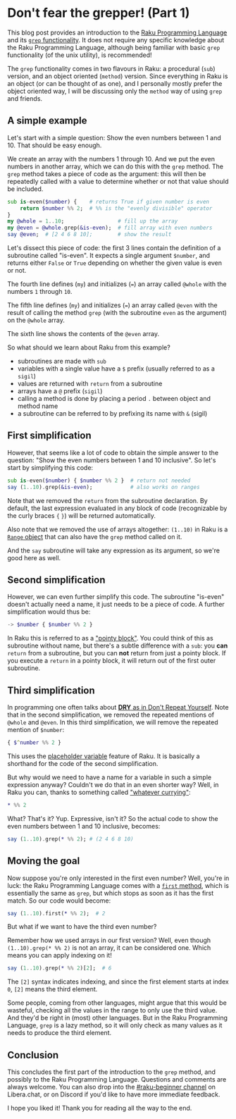 # Don't fear the grepper! (Part 1)

This blog post provides an introduction to the [Raku Programming Language](https://raku.org) and its [`grep` functionality](https://docs.raku.org/routine/grep#(List)\_routine_grep).  It does not require any specific knowledge about the Raku Programming Language, although being familiar with basic `grep` functionality (of the unix utility), is recommended!

The `grep` functionality comes in two flavours in Raku: a procedural (`sub`) version, and an object oriented (`method`) version.  Since everything in Raku is an object (or can be thought of as one), and I personally mostly prefer the object oriented way, I will be discussing only the `method` way of using `grep` and friends.

## A simple example

Let's start with a simple question: Show the even numbers between 1 and 10.  That should be easy enough.

We create an array with the numbers 1 through 10.  And we put the even numbers in another array, which we can do this with the `grep` method.  The `grep` method takes a piece of code as the argument: this will then be repeatedly called with a value to determine whether or not that value should be included.
```raku
sub is-even($number) {    # returns True if given number is even
    return $number %% 2;  # %% is the "evenly divisible" operator
}
my @whole = 1..10;                 # fill up the array
my @even = @whole.grep(&is-even);  # fill array with even numbers
say @even;  # [2 4 6 8 10];        # show the result
```
Let's dissect this piece of code: the first 3 lines contain the definition of a subroutine called "is-even".  It expects a single argument `$number`, and returns either `False` or `True` depending on whether the given value is even or not.

The fourth line defines (`my`) and initializes (`=`) an array called `@whole` with the numbers `1` through `10`.

The fifth line defines (`my`) and initializes (`=`) an array called `@even` with the result of calling the method `grep` (with the subroutine `even` as the argument) on the `@whole` array.

The sixth line shows the contents of the `@even` array.

So what should we learn about Raku from this example?

- subroutines are made with `sub`
- variables with a single value have a `$` prefix (usually referred to as a `sigil`)
- values are returned with `return` from a subroutine
- arrays have a `@` prefix (`sigil`)
- calling a method is done by placing a period `.` between object and method name
- a subroutine can be referred to by prefixing its name with `&` (sigil)

## First simplification

However, that seems like a lot of code to obtain the simple answer to the question: "Show the even numbers between 1 and 10 inclusive".  So let's start by simplifying this code:
```raku
sub is-even($number) { $number %% 2 }  # return not needed
say (1..10).grep(&is-even);            # also works on ranges
```
Note that we removed the `return` from the subroutine declaration.  By default, the last expression evaluated in any block of code (recognizable by the curly braces `{` `}`) will be returned automatically.

Also note that we removed the use of arrays altogether: `(1..10)` in Raku is a [`Range` object](https://docs.raku.org/type/Range) that can also have the `grep` method called on it.

And the `say` subroutine will take any expression as its argument, so we're good here as well.

## Second simplification

However, we can even further simplify this code.  The subroutine "is-even" doesn't actually need a name, it just needs to be a piece of code.  A further simplification would thus be:
```raku
-> $number { $number %% 2 }
```
In Raku this is referred to as a ["pointy block"](https://docs.raku.org/language/functions#index-entry-pointy_blocks).  You could think of this as subroutine without name, but there's a subtle difference with a `sub`: you **can** `return` from a subroutine, but you can **not** return from just a pointy block.  If you execute a `return` in a pointy block, it will return out of the first outer subroutine.

## Third simplification

In programming one often talks about [**DRY** as in Don't Repeat Yourself](https://en.wikipedia.org/wiki/Don%27t_repeat_yourself).  Note that in the second simplification, we removed the repeated mentions of `@whole` and `@even`.  In this third simplification, we will remove the repeated mention of `$number`:
```raku
{ $^number %% 2 }
```
This uses the [placeholder variable](https://docs.raku.org/language/variables#The_^_twigil) feature of Raku.  It is basically a shorthand for the code of the second simplification.

But why would we need to have a name for a variable in such a simple expression anyway?  Couldn't we do that in an even shorter way?  Well, in Raku you can, thanks to something called ["whatever currying"](https://docs.raku.org/type/Whatever#index-entry-Whatever-currying):
```raku
* %% 2
```
What?  That's it?  Yup.  Expressive, isn't it?  So the actual code to show the even numbers between 1 and 10 inclusive, becomes:
```raku
say (1..10).grep(* %% 2); # (2 4 6 8 10)
```

## Moving the goal

Now suppose you're only interested in the first even number?  Well, you're in luck: the Raku Programming Language comes with a [`first` method](https://docs.raku.org/routine/first#(List)_routine_first), which is essentially the same as `grep`, but which stops as soon as it has the first match.  So our code would become:
```raku
say (1..10).first(* %% 2);  # 2
```
But what if we want to have the third even number?

Remember how we used arrays in our first version?  Well, even though `(1..10).grep(* %% 2)` is not an array, it can be considered one.  Which means you can apply indexing on it!

```raku
say (1..10).grep(* %% 2)[2];  # 6
```
The `[2]` syntax indicates indexing, and since the first element starts at index `0`, `[2]` means the third element.

Some people, coming from other languages, might argue that this would be wasteful, checking all the values in the range to only use the third value.  And they'd be right in (most) other languages.  But in the Raku Programming Language, `grep` is a lazy method, so it will only check as many values as it needs to produce the third element.

## Conclusion

This concludes the first part of the introduction to the `grep` method, and possibly to the Raku Programming Language.  Questions and comments are always welcome.  You can also drop into the [#raku-beginner channel](https://web.libera.chat/?channel=#raku-beginner) on Libera.chat, or on Discord if you'd like to have more immediate feedback.

I hope you liked it!  Thank you for reading all the way to the end.

